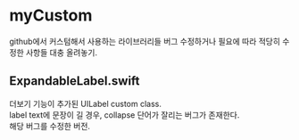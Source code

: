 # myCustom
github에서 커스텀해서 사용하는 라이브러리들 버그 수정하거나 필요에 따라 적당히 수정한 사항들 대충 올려놓기.


## ExpandableLabel.swift
더보기 기능이 추가된 UILabel custom class.   
label text에 문장이 길 경우, collapse 단어가 잘리는 버그가 존재한다.   
해당 버그를 수정한 버전.   
